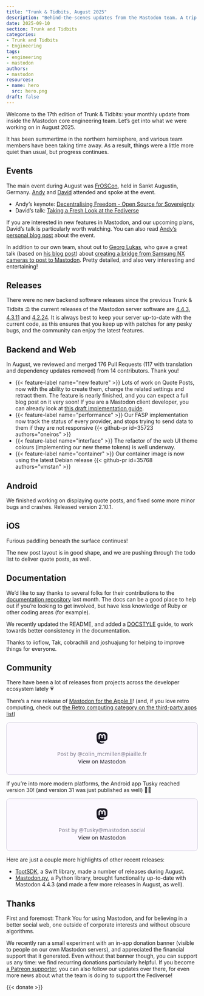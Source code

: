 ```yaml
---
title: "Trunk & Tidbits, August 2025"
description: "Behind-the-scenes updates from the Mastodon team. A trip to FrOSCon, and a lot of preparation for quote posts."
date: 2025-09-10
section: Trunk and Tidbits
categories:
- Trunk and Tidbits
- Engineering
tags:
- engineering
- mastodon
authors:
- mastodon
resources:
- name: hero
  src: hero.png
draft: false
---
```


Welcome to the 17th edition of Trunk & Tidbits: your monthly update from inside the Mastodon core engineering team. Let’s get into what we were working on in August 2025.

It has been summertime in the northern hemisphere, and various team members have been taking time away. As a result, things were a little more quiet than usual, but progress continues.

## Events

The main event during August was [FrOSCon](https://froscon.org/), held in Sankt Augustin, Germany. [Andy](https://macaw.social/@andypiper) and [David](https://upp2.com/@dave) attended and spoke at the event.

- Andy’s keynote: [Decentralising Freedom - Open Source for Sovereignty](https://media.ccc.de/v/froscon2025-3408-decentralising_freedom_open_source_for_sovereignty)
- David’s talk: [Taking a Fresh Look at the Fediverse](https://media.ccc.de/v/froscon2025-3346-taking_a_fresh_look_at_the_fediverse)

If you are interested in new features in Mastodon, and our upcoming plans, David’s talk is particularly worth watching. You can also read [Andy’s personal blog post](https://andypiper.co.uk/2025/08/22/talks-and-travels-froscon-germany/) about the event.

In addition to our own team, shout out to [Georg Lukas](https://chaos.social/@ge0rg), who gave a great talk (based on [his blog post](https://op-co.de/blog/posts/samsung_nx_mastodon/)) about [creating a bridge from Samsung NX cameras to post to Mastodon](https://media.ccc.de/v/froscon2025-3304-samsung_camera_to_mastodon_bridge). Pretty detailed, and also very interesting and entertaining!

## Releases

There were no new backend software releases since the previous Trunk & Tidbits ⛱ the current releases of the Mastodon server software are [4.4.3](https://github.com/mastodon/mastodon/releases/tag/v4.4.3), [4.3.11](https://github.com/mastodon/mastodon/releases/tag/v4.3.11) and [4.2.24](https://github.com/mastodon/mastodon/releases/tag/v4.2.24). It is always best to keep your server up-to-date with the current code, as this ensures that you keep up with patches for any pesky bugs, and the community can enjoy the latest features.

## Backend and Web

In August, we reviewed and merged 176 Pull Requests (117 with translation and dependency updates removed) from 14 contributors. Thank you!

<div class="features-list">

- {{< feature-label name="new feature" >}} Lots of work on Quote Posts, now with the ability to create them, change the related settings and retract them. The feature is nearly finished, and you can expect a full blog post on it very soon!
If you are a Mastodon client developer, you can already look at [this draft implementation guide](https://github.com/mastodon/documentation/pull/1710).
- {{< feature-label name="performance" >}} Our FASP implementation now track the status of every provider, and stops trying to send data to them if they are not responsive {{< github-pr id=35723 authors="oneiros" >}}
- {{< feature-label name="interface" >}} The refactor of the web UI theme colours (implementing our new theme tokens) is well underway.
- {{< feature-label name="container" >}} Our container image is now using the latest Debian release {{< github-pr id=35768 authors="vmstan" >}}

</div>

## Android

We finished working on displaying quote posts, and fixed some more minor bugs and crashes. Released version 2.10.1.

## iOS

Furious paddling beneath the surface continues!

The new post layout is in good shape, and we are pushing through the todo list to deliver quote posts, as well.

## Documentation

We’d like to say thanks to several folks for their contributions to the [documentation repository](https://github.com/mastodon/documentation) last month. The docs can be a good place to help out if you’re looking to get involved, but have less knowledge of Ruby or other coding areas (for example).

We recently updated the README, and added a [DOCSTYLE](https://github.com/mastodon/documentation/blob/main/DOCSTYLE.md) guide, to work towards better consistency in the documentation.

Thanks to iioflow, Tak, cobrachili and joshuajung for helping to improve things for everyone.

## Community

There have been a lot of releases from projects across the developer ecosystem lately 💗

There’s a new release of [Mastodon for the Apple II](https://www.colino.net/wordpress/en/mastodon-for-apple-ii/)! (and, if you love retro computing, check out [the Retro computing category on the third-party apps list](https://joinmastodon.org/apps))

<blockquote class="mastodon-embed" data-embed-url="https://piaille.fr/@colin_mcmillen/115085414289701797/embed" style="background: #FCF8FF; border-radius: 8px; border: 1px solid #C9C4DA; margin: 0; max-width: 540px; min-width: 270px; overflow: hidden; padding: 0;"> <a href="https://piaille.fr/@colin_mcmillen/115085414289701797" target="_blank" style="align-items: center; color: #1C1A25; display: flex; flex-direction: column; font-family: system-ui, -apple-system, BlinkMacSystemFont, 'Segoe UI', Oxygen, Ubuntu, Cantarell, 'Fira Sans', 'Droid Sans', 'Helvetica Neue', Roboto, sans-serif; font-size: 14px; justify-content: center; letter-spacing: 0.25px; line-height: 20px; padding: 24px; text-decoration: none;"> <svg xmlns="http://www.w3.org/2000/svg" xmlns:xlink="http://www.w3.org/1999/xlink" width="32" height="32" viewBox="0 0 79 75"><path d="M63 45.3v-20c0-4.1-1-7.3-3.2-9.7-2.1-2.4-5-3.7-8.5-3.7-4.1 0-7.2 1.6-9.3 4.7l-2 3.3-2-3.3c-2-3.1-5.1-4.7-9.2-4.7-3.5 0-6.4 1.3-8.6 3.7-2.1 2.4-3.1 5.6-3.1 9.7v20h8V25.9c0-4.1 1.7-6.2 5.2-6.2 3.8 0 5.8 2.5 5.8 7.4V37.7H44V27.1c0-4.9 1.9-7.4 5.8-7.4 3.5 0 5.2 2.1 5.2 6.2V45.3h8ZM74.7 16.6c.6 6 .1 15.7.1 17.3 0 .5-.1 4.8-.1 5.3-.7 11.5-8 16-15.6 17.5-.1 0-.2 0-.3 0-4.9 1-10 1.2-14.9 1.4-1.2 0-2.4 0-3.6 0-4.8 0-9.7-.6-14.4-1.7-.1 0-.1 0-.1 0s-.1 0-.1 0 0 .1 0 .1 0 0 0 0c.1 1.6.4 3.1 1 4.5.6 1.7 2.9 5.7 11.4 5.7 5 0 9.9-.6 14.8-1.7 0 0 0 0 0 0 .1 0 .1 0 .1 0 0 .1 0 .1 0 .1.1 0 .1 0 .1.1v5.6s0 .1-.1.1c0 0 0 0 0 .1-1.6 1.1-3.7 1.7-5.6 2.3-.8.3-1.6.5-2.4.7-7.5 1.7-15.4 1.3-22.7-1.2-6.8-2.4-13.8-8.2-15.5-15.2-.9-3.8-1.6-7.6-1.9-11.5-.6-5.8-.6-11.7-.8-17.5C3.9 24.5 4 20 4.9 16 6.7 7.9 14.1 2.2 22.3 1c1.4-.2 4.1-1 16.5-1h.1C51.4 0 56.7.8 58.1 1c8.4 1.2 15.5 7.5 16.6 15.6Z" fill="currentColor"/></svg> <div style="color: #787588; margin-top: 16px;">Post by @colin_mcmillen@piaille.fr</div> <div style="font-weight: 500;">View on Mastodon</div> </a> </blockquote> <script data-allowed-prefixes="https://piaille.fr/" async src="https://piaille.fr/embed.js"></script>

If you’re into more modern platforms, the Android app Tusky reached version 30! (and version 31 was just published as well) 👏🏻

<blockquote class="mastodon-embed" data-embed-url="https://mastodon.social/@Tusky/115004655628945040/embed" style="background: #FCF8FF; border-radius: 8px; border: 1px solid #C9C4DA; margin: 0; max-width: 540px; min-width: 270px; overflow: hidden; padding: 0;"> <a href="https://mastodon.social/@Tusky/115004655628945040" target="_blank" style="align-items: center; color: #1C1A25; display: flex; flex-direction: column; font-family: system-ui, -apple-system, BlinkMacSystemFont, 'Segoe UI', Oxygen, Ubuntu, Cantarell, 'Fira Sans', 'Droid Sans', 'Helvetica Neue', Roboto, sans-serif; font-size: 14px; justify-content: center; letter-spacing: 0.25px; line-height: 20px; padding: 24px; text-decoration: none;"> <svg xmlns="http://www.w3.org/2000/svg" xmlns:xlink="http://www.w3.org/1999/xlink" width="32" height="32" viewBox="0 0 79 75"><path d="M63 45.3v-20c0-4.1-1-7.3-3.2-9.7-2.1-2.4-5-3.7-8.5-3.7-4.1 0-7.2 1.6-9.3 4.7l-2 3.3-2-3.3c-2-3.1-5.1-4.7-9.2-4.7-3.5 0-6.4 1.3-8.6 3.7-2.1 2.4-3.1 5.6-3.1 9.7v20h8V25.9c0-4.1 1.7-6.2 5.2-6.2 3.8 0 5.8 2.5 5.8 7.4V37.7H44V27.1c0-4.9 1.9-7.4 5.8-7.4 3.5 0 5.2 2.1 5.2 6.2V45.3h8ZM74.7 16.6c.6 6 .1 15.7.1 17.3 0 .5-.1 4.8-.1 5.3-.7 11.5-8 16-15.6 17.5-.1 0-.2 0-.3 0-4.9 1-10 1.2-14.9 1.4-1.2 0-2.4 0-3.6 0-4.8 0-9.7-.6-14.4-1.7-.1 0-.1 0-.1 0s-.1 0-.1 0 0 .1 0 .1 0 0 0 0c.1 1.6.4 3.1 1 4.5.6 1.7 2.9 5.7 11.4 5.7 5 0 9.9-.6 14.8-1.7 0 0 0 0 0 0 .1 0 .1 0 .1 0 0 .1 0 .1 0 .1.1 0 .1 0 .1.1v5.6s0 .1-.1.1c0 0 0 0 0 .1-1.6 1.1-3.7 1.7-5.6 2.3-.8.3-1.6.5-2.4.7-7.5 1.7-15.4 1.3-22.7-1.2-6.8-2.4-13.8-8.2-15.5-15.2-.9-3.8-1.6-7.6-1.9-11.5-.6-5.8-.6-11.7-.8-17.5C3.9 24.5 4 20 4.9 16 6.7 7.9 14.1 2.2 22.3 1c1.4-.2 4.1-1 16.5-1h.1C51.4 0 56.7.8 58.1 1c8.4 1.2 15.5 7.5 16.6 15.6Z" fill="currentColor"/></svg> <div style="color: #787588; margin-top: 16px;">Post by @Tusky@mastodon.social</div> <div style="font-weight: 500;">View on Mastodon</div> </a> </blockquote> <script data-allowed-prefixes="https://mastodon.social/" async src="https://mastodon.social/embed.js"></script>

Here are just a couple more highlights of other recent releases:

- [TootSDK](https://github.com/TootSDK/TootSDK/tags), a Swift library, made a number of releases during August.
- [Mastodon.py](https://github.com/halcy/Mastodon.py/releases/tag/v2.1.0), a Python library, brought functionality up-to-date with Mastodon 4.4.3 (and made a few more releases in August, as well).

## Thanks

First and foremost: Thank You for using Mastodon, and for believing in a better social web, one outside of corporate interests and without obscure algorithms.

We recently ran a small experiment with an in-app donation banner (visible to people on our own Mastodon servers), and appreciated the financial support that it generated. Even without that banner though, you can support us any time: we find recurring donations particularly helpful. If you become [a Patreon supporter](https://www.patreon.com/mastodon), you can also follow our updates over there, for even more news about what the team is doing to support the Fediverse!

{{< donate >}}
